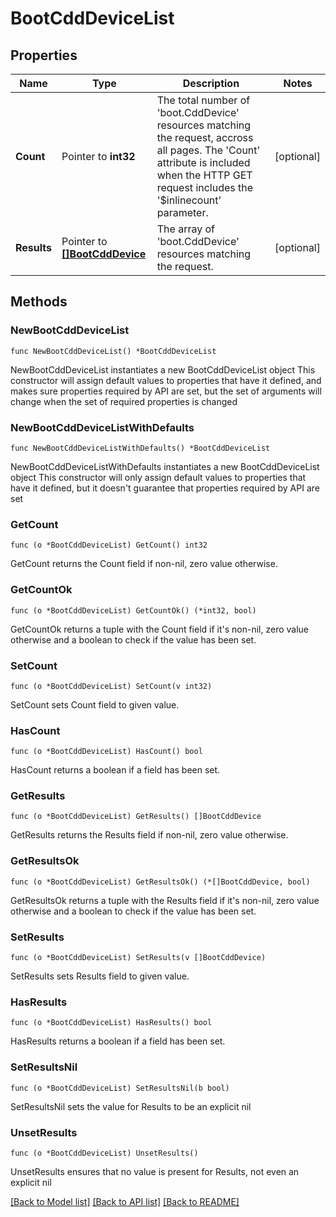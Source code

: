 # BootCddDeviceList

## Properties

Name | Type | Description | Notes
------------ | ------------- | ------------- | -------------
**Count** | Pointer to **int32** | The total number of &#39;boot.CddDevice&#39; resources matching the request, accross all pages. The &#39;Count&#39; attribute is included when the HTTP GET request includes the &#39;$inlinecount&#39; parameter. | [optional] 
**Results** | Pointer to [**[]BootCddDevice**](boot.CddDevice.md) | The array of &#39;boot.CddDevice&#39; resources matching the request. | [optional] 

## Methods

### NewBootCddDeviceList

`func NewBootCddDeviceList() *BootCddDeviceList`

NewBootCddDeviceList instantiates a new BootCddDeviceList object
This constructor will assign default values to properties that have it defined,
and makes sure properties required by API are set, but the set of arguments
will change when the set of required properties is changed

### NewBootCddDeviceListWithDefaults

`func NewBootCddDeviceListWithDefaults() *BootCddDeviceList`

NewBootCddDeviceListWithDefaults instantiates a new BootCddDeviceList object
This constructor will only assign default values to properties that have it defined,
but it doesn't guarantee that properties required by API are set

### GetCount

`func (o *BootCddDeviceList) GetCount() int32`

GetCount returns the Count field if non-nil, zero value otherwise.

### GetCountOk

`func (o *BootCddDeviceList) GetCountOk() (*int32, bool)`

GetCountOk returns a tuple with the Count field if it's non-nil, zero value otherwise
and a boolean to check if the value has been set.

### SetCount

`func (o *BootCddDeviceList) SetCount(v int32)`

SetCount sets Count field to given value.

### HasCount

`func (o *BootCddDeviceList) HasCount() bool`

HasCount returns a boolean if a field has been set.

### GetResults

`func (o *BootCddDeviceList) GetResults() []BootCddDevice`

GetResults returns the Results field if non-nil, zero value otherwise.

### GetResultsOk

`func (o *BootCddDeviceList) GetResultsOk() (*[]BootCddDevice, bool)`

GetResultsOk returns a tuple with the Results field if it's non-nil, zero value otherwise
and a boolean to check if the value has been set.

### SetResults

`func (o *BootCddDeviceList) SetResults(v []BootCddDevice)`

SetResults sets Results field to given value.

### HasResults

`func (o *BootCddDeviceList) HasResults() bool`

HasResults returns a boolean if a field has been set.

### SetResultsNil

`func (o *BootCddDeviceList) SetResultsNil(b bool)`

 SetResultsNil sets the value for Results to be an explicit nil

### UnsetResults
`func (o *BootCddDeviceList) UnsetResults()`

UnsetResults ensures that no value is present for Results, not even an explicit nil

[[Back to Model list]](../README.md#documentation-for-models) [[Back to API list]](../README.md#documentation-for-api-endpoints) [[Back to README]](../README.md)


